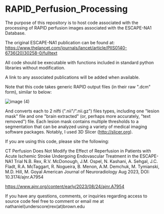 # RAPID_Perfusion_Processing

The purpose of this repository is to host code associated with the processing of RAPID perfusion images associated with the ESCAPE-NA1 Database.

The original ESCAPE-NA1 publication can be found at: https://www.thelancet.com/journals/lancet/article/PIIS0140-6736(20)30258-0/fulltext 

All code should be executable with functions included in standard python libraries without modification.

A link to any associated publications will be added when available. 

Note that this code takes generic RAPID output files (in their raw ".dcm" form), similar to below: 

![image (4)](https://user-images.githubusercontent.com/58052594/214413819-c18dd66a-513e-427d-9583-19c48c817cb6.png)

And converts each to 2 nifti (".nii"/".nii.gz") files types, including one "lesion mask" file and one "brain extracted" (or, perhaps more accurately, "text removed") file. Each lesion mask contains multiple thresholds to a segmentation that can be analyzed using a variety of medical imaging software packages. Notably, I used 3D Slicer (http://slicer.org). 

If you are using this code, please site the following:


CT Perfusion Does Not Modify the Effect of Reperfusion in Patients with Acute Ischemic Stroke Undergoing Endovascular Treatment in the ESCAPE-NA1 Trial
N.B. Rex, R.V. McDonough, J.M. Ospel, N. Kashani, A. Sehgal, J.C. Fladt, R.A. McTaggart, R. Nogueira, B. Menon, A.M. Demchuk, M. Tymianski, M.D. Hill, M. Goyal
American Journal of Neuroradiology Aug 2023, DOI: 10.3174/ajnr.A7954

https://www.ajnr.org/content/early/2023/08/24/ajnr.A7954

If you have any questions, comments, or inquiries regarding access to source code feel free to comment or email me at nathaniel(underscore)rex(at)brown.edu 
